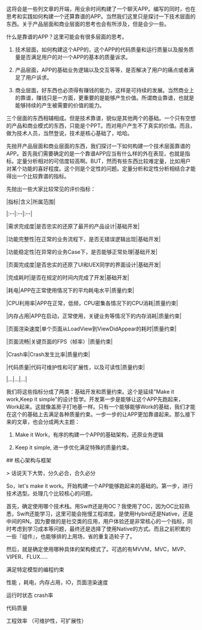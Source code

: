 这将会是一些列文章的开端，用业余时间构建了一个聊天APP。编写的同时，也在思考和实践如何构建一个还算靠谱的APP。当然我们这里只是探讨一下技术层面的东西。关于产品层面和商业层面的思考也会有所涉及，但是会少一些。





什么是靠谱的APP？这里可能会有很多层面的思考。





1. 技术层面，如何构建这个APP的，这个APP的代码质量和运行质量以及服务质量是否满足用户的对一个APP的基本的质量诉求。

2. 产品层面，APP的基础业务逻辑以及交互等等，是否解决了用户的痛点或者满足了用户诉求。

3. 商业层面，好东西也必须得有赚钱的能力，这样是可持续的发展。当然商业上的靠谱，赚钱只是一方面，更重要的是能够产生价值。所谓商业靠谱，也就是能够持续的产生被需要的价值的能力。





三个层面的东西相辅相成。但是技术靠谱，貌似是其他两个的基础。一个只有空想的产品和商业模式的东西，只能是个PPT。而对用户产生不了真实的价值。而且，做为技术人员，当然登说，技术是核心基础了，哈哈。





先抛开产品层面和商业层面的东西，我们探讨一下如何构建一个技术层面靠谱的APP。首先我们需要确定的是一个靠谱APP应当有什么样的外在表现，也就是指标。定量分析相对的可信度较高啊。BUT，然而有些东西比较难定量，比如用户对某个功能的喜好程度。这个则是个定性的问题。定量分析和定性分析相结合才能得出一个比较靠谱的指标。





先抛出一些大家比较常见的评价指标：





\|指标\|含义\|所属范围\|

\|:--\|:--\|:--\|

\|需求完成度\|是否忠实的还原了最开的产品设计\|基础开发\|

\|功能完整性\|在正常的业务流程下，是否无错误逻辑出现\|基础开发\|

\|功能稳定性\|在异常的业务Case下，是否能够正常处理\|基础开发\|

\|页面完成度\|是否忠实的还原了UI和UEX同学的界面设计\|基础开发\|

\|完成耗时\|是否在规定的时间内完成了开发\|基础开发\|

\|耗电\|APP在正常使用情况下的平均耗电水平\|质量约束\|

\|CPU利用率\|APP在正常，低频，CPU密集各情况下的CPU消耗\|质量约束\|

\|内存占用\|APP在启动，正常使用，关键业务等情况下的内存消耗\|质量约束\|

\|页面渲染速度\|单个页面从LoadView到ViewDidAppear的耗时\|质量约束\|

\|页面流畅\|关键页面的FPS（帧率）\|质量约束\|

\|Crash率\|Crash发生比率\|质量约束\|

\|代码质量\|代码可维护性和可扩展性，以及可读性\|质量约束\|

\|...\|...\|...\|













我们将这些指标分成了两类：基础开发和质量约束。这个是延续"Make it work,Keep it simple"的设计哲学。开发第一步是能够让这个APP先跑起来，Work起来。这就像盖房子打地基一样。只有一个能够能够Work的基础，我们才能在这个的基础上去满足各种质量约束。一步一步的让APP更加靠谱起来。那么接下来的文章，也会分成两大主题：





1. Make it Work，有序的构建一个APP的基础架构，还原业务逻辑

2. Keep it simple, 进一步优化满足特殊的质量约束。









\#\# 核心架构与框架





&gt; 话说天下大势，分久必合，合久必分





So，let's make it work。开始构建一个APP能够跑起来的基础的。第一步，进行技术选型。处理几个比较核心的问题。





首先，确定使用哪个技术栈。用Swift还是用OC？我使用了OC，因为OC比较熟悉，Swift还能学习，这里可能会拖慢工程进度。是使用Hybird还是Native，还是中间的RN。因为要做的是社交类的应用，用户体验还是非常核心的一个指标，同时考虑到学习成本等问题，最终还是选择了使用Native的方式。而且之前积累的一些『组件』，也能够排的上用场，省的重复造轮子了。





然后，就是确定使用哪种具体的架构模式了。可选的有MVVM，MVC，MVP、VIPER、FLUX.....























满足特定模型的编程约束

性能 ，耗电，内存占用，IO，页面渲染速度

运行时状态 crash率

代码质量

工程效率 （可维护性，可扩展性）


